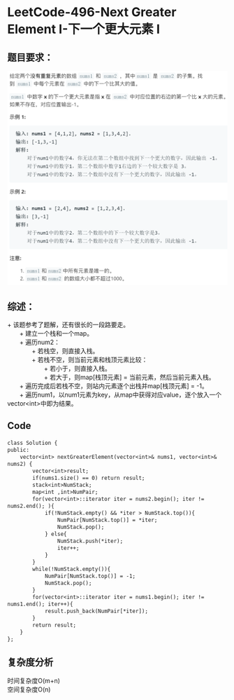 # LeetCode-496-Next Greater Element I-下一个更大元素 I

## 题目要求：
![avatar](https://github.com/JakeChanFangZiyuan20/MyLeetCode/blob/img/img/496.png)





## 综述：  
\+ 该题参考了题解，还有很长的一段路要走。  
&emsp;&emsp;\+ 建立一个栈和一个map。  
&emsp;&emsp;\+ 遍历num2：  
&emsp;&emsp;&emsp;&emsp;\+ 若栈空，则直接入栈。  
&emsp;&emsp;&emsp;&emsp;\+ 若栈不空，则当前元素和栈顶元素比较：  
&emsp;&emsp;&emsp;&emsp;&emsp;&emsp;\+ 若小于，则直接入栈。  
&emsp;&emsp;&emsp;&emsp;&emsp;&emsp;\+ 若大于，则map[栈顶元素] = 当前元素，然后当前元素入栈。  
&emsp;&emsp;\+ 遍历完成后若栈不空，则站内元素逐个出栈并map[栈顶元素] = -1。  
&emsp;&emsp;\+ 遍历num1，以num1元素为key，从map中获得对应value，逐个放入一个vector\<int>中即为结果。

## Code
```
class Solution {
public:
    vector<int> nextGreaterElement(vector<int>& nums1, vector<int>& nums2) {
        vector<int>result;
        if(nums1.size() == 0) return result;
        stack<int>NumStack;
        map<int ,int>NumPair;
        for(vector<int>::iterator iter = nums2.begin(); iter != nums2.end(); ){
            if(!NumStack.empty() && *iter > NumStack.top()){
                NumPair[NumStack.top()] = *iter;
                NumStack.pop();
            } else{
                NumStack.push(*iter);
                iter++;
            }
        }
        while(!NumStack.empty()){
            NumPair[NumStack.top()] = -1;
            NumStack.pop();
        }
        for(vector<int>::iterator iter = nums1.begin(); iter != nums1.end(); iter++){
            result.push_back(NumPair[*iter]);
        }
        return result;
    }
};
```

## 复杂度分析
时间复杂度O(m+n)  
空间复杂度O(n)
